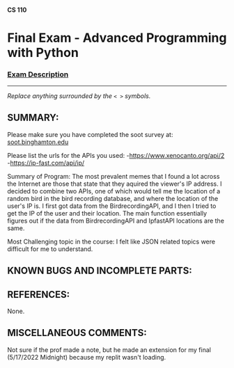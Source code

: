 #### CS 110
# Final Exam - Advanced Programming with Python

### [Exam Description](https://docs.google.com/document/d/1FI-WV95nSTK1JMg5j5sKhxcbl46DPVPkBrxC3FMo45g/edit?usp=sharing)

***

_Replace anything surrounded by the `< >` symbols._

## SUMMARY:
Please make sure you have completed the soot survey at:
    [soot.binghamton.edu](https://soot.binghamton.edu)

Please list the urls for the APIs you used:
  -https://www.xenocanto.org/api/2
  -https://ip-fast.com/api/ip/
  
Summary of Program:
  The most prevalent memes that I found a lot across the Internet are those that state that they aquired the viewer's IP address. I decided to combine two APIs, one of which would tell me  the location of a random bird in the bird recording database, and where the location of the user's IP is. I first got data from the BirdrecordingAPI, and I then I tried to get the IP of the user and their location. The main function essentially figures out if the data from BirdrecordingAPI and IpfastAPI locations are the same. 

Most Challenging topic in the course:
  I felt like JSON related topics were difficult for me to understand.
  
## KNOWN BUGS AND INCOMPLETE PARTS:
 

## REFERENCES:
 None.

## MISCELLANEOUS COMMENTS:
 Not sure if the prof made a note, but he made an extension for my final (5/17/2022 Midnight) because my replit wasn't loading.
